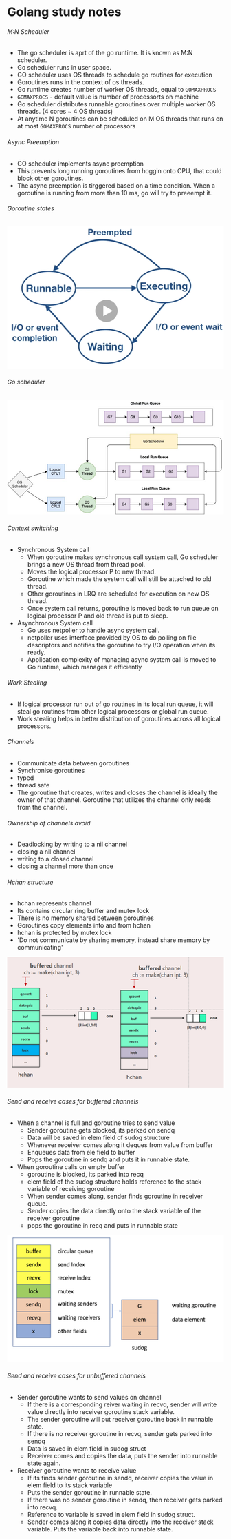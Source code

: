 # Golang study notes


###### M:N Scheduler
- The go scheduler is aprt of the go runtime. It is known as M:N scheduler.
- Go scheduler runs in user space.
- GO scheduler uses OS threads to schedule go routines for execution
- Goroutines runs in the context of os threads.
- Go runtime creates number of worker OS threads, equal to `GOMAXPROCS`
- `GOMAXPROCS` - default value is number of processorts on machine
- Go scheduler distributes runnable goroutines over multiple worker OS threads. (4 cores ~ 4 OS threads)
- At anytime N goroutines can be scheduled on M OS threads that runs on at most `GOMAXPROCS` number of processors


###### Async Preemption
- GO scheduler implements async preemption
- This prevents long running goroutines from hoggin onto CPU, that could block other goroutines.
- The async preemption is tirggered based on a time condition. When a goroutine is running from more than 10 ms, go will try to preeempt it. 


###### Goroutine states

![Alt text](attachments/goroutine_states.png?raw=true "")


###### Go scheduler

![Alt text](attachments/go_scheduler.jpg?raw=true "")


###### Context switching

- Synchronous System call 
    - When goroutine makes synchronous call system call, Go scheduler brings a new OS thread from thread pool.
    - Moves the logical processor P to new thread. 
    - Goroutine which made the system call will still be attached to old thread.
    - Other goroutines in LRQ are scheduled for execution on new OS thread.
    - Once system call returns, goroutine is moved back to run queue on logical processor P and old thread is put to sleep.
-  Asynchronous System call
    - Go uses netpoller to handle async system call.
    - netpoller uses interface provided by OS to do polling on file descriptors and notifies the goroutine to try I/O operation when its ready.
    - Application complexity of managing async system call is moved to Go runtime, which manages it efficiently

###### Work Stealing
- If logical processor run out of go routines in its local run queue, it will steal go routines from other logical processors or global run queue.
- Work stealing helps in better distribution of goroutines across all logical processors. 

###### Channels
- Communicate data between goroutines
- Synchronise goroutines
- typed
- thread safe
- The goroutine that creates, writes and closes the channel is ideally the owner of that channel. Goroutine that utilizes the channel only reads from the channel.

###### Ownership of channels avoid
- Deadlocking by writing to a nil channel
- closing a nil channel
- writing to a closed channel
- closing a channel more than once

###### Hchan structure
- hchan represents channel
- Its contains circular ring buffer and mutex lock
- There is no memory shared between goroutines
- Goroutines copy elements into and from hchan
- hchan is protected by mutex lock
- 'Do not communicate by sharing memory, instead share memory by communicating'

![Alt text](attachments/hchan.png?raw=true "")


###### Send and receive cases for buffered channels
- When a channel is full and goroutine tries to send value
    - Sender goroutine gets blocked, its parked on sendq
    - Data will be saved in elem field of sudog structure
    - Whenever receiver comes along it deques from value from buffer
    - Enqueues data from ele field to buffer
    - Pops the goroutine in sendq and puts it in runnable state. 
- When goroutine calls on empty buffer
    - goroutine is blocked, its parked into recq
    - elem field of the sudog structure holds reference to the stack variable of receiving goroutine
    - When sender comes along, sender finds goroutine in receiver queue. 
    - Sender copies the data directly onto the stack variable of the receiver goroutine
    - pops the goroutine in recq and puts in runnable state

![Alt text](attachments/senq_and_recq.png?raw=true "")

###### Send and receive cases for unbuffered channels
- Sender goroutine wants to send values on channel
    - If there is a corresponding reiver waiting in recvq, sender will write value directly into receiver goroutine stack variable.
    - The sender goroutine will put receiver goroutine back in runnable state.
    - If there is no receiver goroutine in recvq, sender gets parked into sendq
    - Data is saved in elem field in sudog struct
    - Receiver comes and copies the data, puts the sender into runnable state again. 
- Receiver goroutine wants to receive value
    - If its finds sender goroutine in sendq, receiver copies the value in elem field to its stack variable
    - Puts the sender goroutine in runnable state.
    - If there was no sender goroutine in sendq, then receiver gets parked into recvq.
    - Reference to variable is saved in elem field in sudog struct.
    - Sender comes along it copies data directly into the receiver stack variable. Puts the variable back into runnable state.